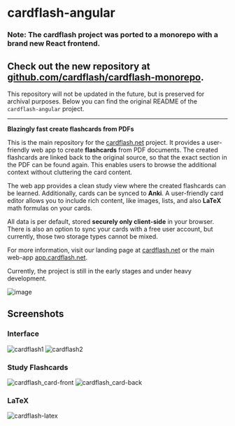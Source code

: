 # cardflash-angular


### Note: The cardflash project was ported to a monorepo with a brand new React frontend.

## Check out the new repository at [github.com/cardflash/cardflash-monorepo](https://github.com/cardflash/cardflash-monorepo).

This repository will not be updated in the future, but is preserved for archival purposes.
Below you can find the original README of the `cardflash-angular` project.

---

**Blazingly fast create flashcards from PDFs**

This is the main repository for the [cardflash.net](https://cardflash.net) project.
It provides a user-friendly web app to create **flashcards** from PDF documents.
The created flashcards are linked back to the original source, so that the exact section in the PDF can be found again.
This enables users to browse the additional context without cluttering the card content.

The web app provides a clean study view where the created flashcards can be learned.
Additionally, cards can be synced to **Anki**.
A user-friendly card editor allows you to include rich content, like images, lists, and also **LaTeX** math formulas on your cards.

All data is per default, stored **securely only client-side** in your browser.
There is also an option to sync your cards with a free user account, but currently, those two storage types cannot be mixed.

For more information, visit our landing page at [cardflash.net](https://cardflash.net) or the main web-app [app.cardflash.net](https://app.cardflash.net).

Currently, the project is still in the early stages and under heavy development.

![image](https://user-images.githubusercontent.com/20766652/156559968-fc1f68e9-4ce1-4eee-a946-7695ca91da4e.png)

## Screenshots
### Interface
![cardflash1](https://user-images.githubusercontent.com/20766652/156561132-ab99b856-4c9f-4ce8-89a4-9b4075a84f7c.png)
![cardflash2](https://user-images.githubusercontent.com/20766652/156561164-423d212f-ab1f-46ef-a1b7-d7c55d477603.png)

### Study Flashcards
![cardflash_card-front](https://user-images.githubusercontent.com/20766652/156561172-da7bfe07-bae6-4f73-a48e-3d857e338092.png)
![cardflash_card-back](https://user-images.githubusercontent.com/20766652/156561174-68bf7ff2-50a7-4872-abfd-5af8cf6a9ef1.png)

### LaTeX
![cardflash-latex](https://user-images.githubusercontent.com/20766652/156561270-492031b7-a748-4dad-a0f4-ae16987dfcb2.png)
